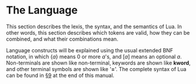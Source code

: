 # The Language

This section describes the lexis, the syntax, and the semantics of Lua.
In other words, this section describes which tokens are valid, how they
can be combined, and what their combinations mean.

Language constructs will be explained using the usual extended BNF
notation, in which {*a*} means 0 or more *a*\'s, and \[*a*\] means an
optional *a*. Non-terminals are shown like non-terminal, keywords are
shown like **kword**, and other terminal symbols are shown like '**=**'.
The complete syntax of Lua can be found in [§9](#9) at the end of this
manual.

